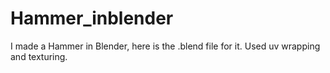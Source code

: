 # Hammer_inblender
I made a Hammer in Blender, here is the .blend file for it. Used uv wrapping and texturing.
